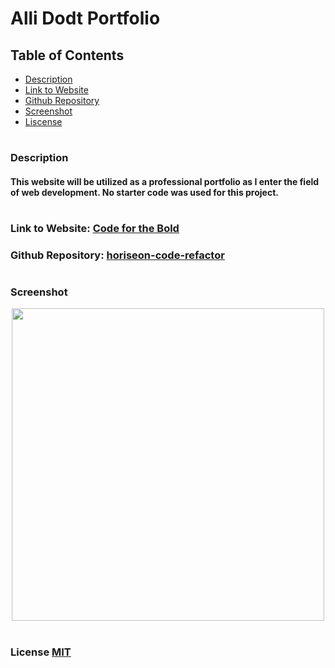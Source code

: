 
# Alli Dodt Portfolio

## Table of Contents
- [Description](#description)
- [Link to Website](#website-link)
- [Github Repository](#github-repo)
- [Screenshot](#screenshot)
- [Liscense](#license)


#
#
### Description
#### This website will be utilized as a professional portfolio as I enter the field of web development. No starter code was used for this project. 



#
<a id="website-link"></a>

### Link to Website: [Code for the Bold](https://adodt.github.io/portfolio/)

<a id="github-repo"></a>

### Github Repository: [horiseon-code-refactor](https://github.com/adodt/portfolio)

#
### Screenshot 
<div align="center">
<img src="assets/images/Screenshot.png" width ="500px"/>
</div>

<a id="license"></a>

#
### License [MIT](http://choosealicense.com/licenses/mit/)